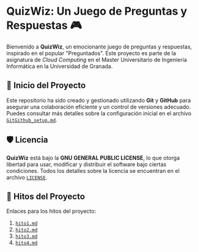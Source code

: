 # QuizWiz: Un Juego de Preguntas y Respuestas 🎮

Bienvenido a **QuizWiz**, un emocionante juego de preguntas y respuestas, inspirado en el popular "Preguntados". Este proyecto es parte de la asignatura de *Cloud Computing* en el Master Universitario de Ingeniería Informática en la Universidad de Granada.

## 🚀 Inicio del Proyecto

Este repositorio ha sido creado y gestionado utilizando **Git** y **GitHub** para asegurar una colaboración eficiente y un control de versiones adecuado. Puedes consultar más detalles sobre la configuración inicial en el archivo [`GitGithub_setup.md`](./GitGithub_setup.md).

## 🛡️ Licencia

**QuizWiz** está bajo la **GNU GENERAL PUBLIC LICENSE**, lo que otorga libertad para usar, modificar y distribuir el software bajo ciertas condiciones. Todos los detalles sobre la licencia se encuentran en el archivo [`LICENSE`](./LICENSE).

## 🧠 Hitos del Proyecto

Enlaces para los hitos del proyecto:

 1. [`hito1.md`](./hitos/hito1.md) 
 2. [`hito2.md`](./hitos/hito2.md) 
 3. [`hito3.md`](./hitos/hito3.md) 
 4. [`hito4.md`](./hitos/hito4.md) 
